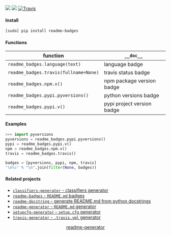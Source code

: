 <!-- https://pypi.org/project/readme-generator/ -->

[![](https://img.shields.io/pypi/pyversions/readme-badges.svg?longCache=True)](https://pypi.org/project/readme-badges/)
[![](https://img.shields.io/pypi/v/readme-badges.svg?maxAge=3600)](https://pypi.org/project/readme-badges/)
[![Travis](https://api.travis-ci.org/looking-for-a-job/readme-badges.py.svg?branch=master)](https://travis-ci.org/looking-for-a-job/readme-badges.py/)

#### Install
```bash
[sudo] pip install readme-badges
```

#### Functions
function|`__doc__`
-|-
`readme_badges.language(text)` |language badge
`readme_badges.travis(fullname=None)` |travis status badge
`readme_badges.npm.v()` |npm package version badge
`readme_badges.pypi.pyversions()` |python versions badge
`readme_badges.pypi.v()` |pypi project version badge

#### Examples
```python
>>> import pyversions
pyversions = readme_badges.pypi.pyversions()
pypi = readme_badges.pypi.v()
npm = readme_badges.npm.v()
travis = readme_badges.travis()

badges = [pyversions, pypi, npm, travis]
"\n%s" % "\n".join(filter(None, badges))
```

#### Related projects
+   [`classifiers-generator` - classifiers generator](https://pypi.org/project/classifiers-generator/)
+   [`readme-badges` - `README.md` badges](https://pypi.org/project/readme-badges/)
+   [`readme-docstring` - generate README.md from python docstrings](https://pypi.org/project/readme-docstring/)
+   [`readme-generator` - `README.md` generator](https://pypi.org/project/readme-generator/)
+   [`setupcfg-generator` - `setup.cfg` generator](https://pypi.org/project/setupcfg-generator/)
+   [`travis-generator` - `.travis.yml` generator](https://pypi.org/project/travis-generator/)

<p align="center">
    <a href="https://pypi.org/project/readme-generator/">readme-generator</a>
</p>